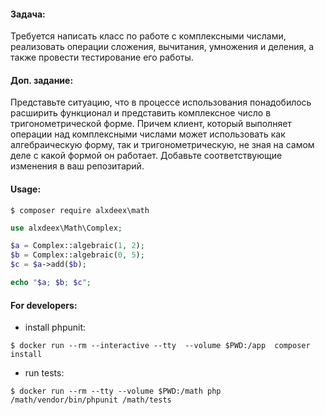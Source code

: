 #### Задача:
Требуется написать класс по работе с комплексными числами, реализовать операции сложения, вычитания, умножения и деления, а также провести тестирование его работы.

#### Доп. задание: 
Представьте ситуацию, что в процессе использования понадобилось расширить функционал и представить комплексное число в тригонометрической форме. Причем клиент, который выполняет операции над комплексными числами может использовать как алгебраическую форму, так и тригонометрическую, не зная на самом деле с какой формой он работает. Добавьте соответствующие изменения в ваш репозитарий.
#### Usage:
```
$ composer require alxdeex\math
```

```php
use alxdeex\Math\Complex;

$a = Complex::algebraic(1, 2);
$b = Complex::algebraic(0, 5);
$c = $a->add($b);

echo "$a; $b; $c";
```


#### For developers:
 - install phpunit: 
 ```
 $ docker run --rm --interactive --tty  --volume $PWD:/app  composer install
 ```
 - run tests: 
 ```
 $ docker run --rm --tty --volume $PWD:/math php /math/vendor/bin/phpunit /math/tests
```
